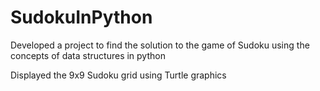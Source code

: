 # SudokuInPython
Developed a project to find the solution to the game of Sudoku using the concepts of data structures in python

Displayed the 9x9 Sudoku grid using Turtle graphics
